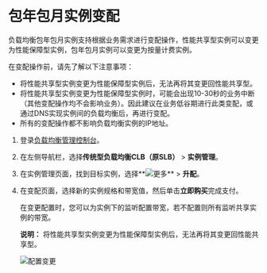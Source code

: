 # 包年包月实例变配

负载均衡包年包月实例支持根据业务需求进行变配操作，性能共享型实例可以变更为性能保障型实例，包年包月实例可以变更为按量计费实例。

在变配操作前，请先了解以下注意事项：

-   将性能共享型实例变更为性能保障型实例后，无法再将其变更回性能共享型。
-   将性能共享型实例变更为性能保障型实例时，可能会出现10-30秒的业务中断（其他变配操作均不会影响业务）。因此建议在业务低谷期进行此类变配，或通过DNS实现实例间的负载均衡后，再进行变配。
-   所有的变配操作都不影响负载均衡实例的IP地址。

1.  登录[负载均衡管理控制台](https://slb.console.aliyun.com/slb)。

2.  在左侧导航栏，选择**传统型负载均衡CLB（原SLB）** \> **实例管理**。

3.  在实例管理页面，找到目标实例，选择**![更多](https://static-aliyun-doc.oss-accelerate.aliyuncs.com/assets/img/zh-CN/7953632161/p238690.png)** \> **升配**。

4.  在变配页面，选择新的实例规格和带宽值，然后单击**立即购买**完成支付。

    在变更配置时，您可以为实例下的监听配置带宽，若不配置则所有监听共享实例的带宽。

    **说明：** 将性能共享型实例变更为性能保障型实例后，无法再将其变更回性能共享型。

    ![配置变更](https://static-aliyun-doc.oss-accelerate.aliyuncs.com/assets/img/zh-CN/7953632161/p143232.png)


